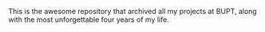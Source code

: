 This is the awesome repository that archived all my projects at BUPT, along with the most unforgettable four years of my life.
